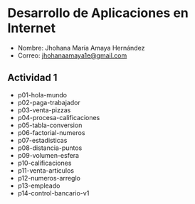# Desarrollo de Aplicaciones en Internet

- Nombre: Jhohana María Amaya Hernández
- Correo: jhohanaamaya1e@gmail.com

## Actividad 1
- p01-hola-mundo
- p02-paga-trabajador
- p03-venta-pizzas
- p04-procesa-calificaciones
- p05-tabla-conversion
- p06-factorial-numeros
- p07-estadisticas
- p08-distancia-puntos 
- p09-volumen-esfera
- p10-calificaciones
- p11-venta-articulos
- p12-numeros-arreglo 
- p13-empleado
- p14-control-bancario-v1